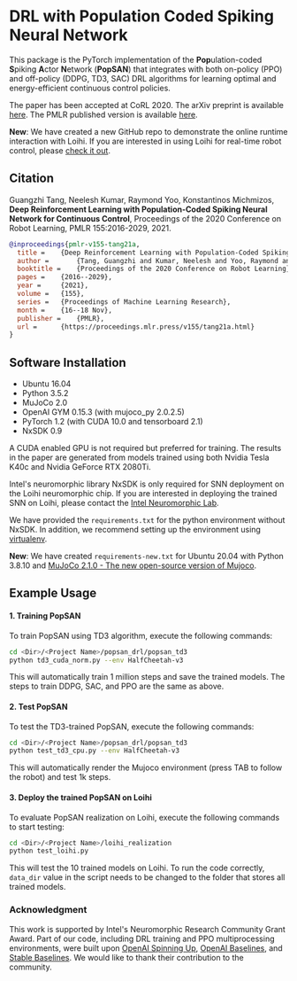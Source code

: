# DRL with Population Coded Spiking Neural Network

This package is the PyTorch implementation of the **Pop**ulation-coded **S**piking **A**ctor **N**etwork (**PopSAN**) that integrates with both on-policy (PPO) and off-policy (DDPG, TD3, SAC) DRL algorithms for learning optimal and energy-efficient continuous control policies.

The paper has been accepted at CoRL 2020.
The arXiv preprint is available [here](https://arxiv.org/abs/2010.09635).
The PMLR published version is available [here](https://proceedings.mlr.press/v155/tang21a.html).

**New**: We have created a new GitHub repo to demonstrate the online runtime interaction with Loihi. If you are interested in using Loihi for real-time robot control, please [check it out](https://github.com/michaelgzt/loihi-control-loop-demo).

## Citation ##

Guangzhi Tang, Neelesh Kumar, Raymond Yoo, Konstantinos Michmizos, **Deep Reinforcement Learning with Population-Coded Spiking Neural Network for Continuous Control**, Proceedings of the 2020 Conference on Robot Learning, PMLR 155:2016-2029, 2021.

```bibtex
@inproceedings{pmlr-v155-tang21a,
  title = 	 {Deep Reinforcement Learning with Population-Coded Spiking Neural Network for Continuous Control},
  author =       {Tang, Guangzhi and Kumar, Neelesh and Yoo, Raymond and Michmizos, Konstantinos},
  booktitle = 	 {Proceedings of the 2020 Conference on Robot Learning},
  pages = 	 {2016--2029},
  year = 	 {2021},
  volume = 	 {155},
  series = 	 {Proceedings of Machine Learning Research},
  month = 	 {16--18 Nov},
  publisher =    {PMLR},
  url = 	 {https://proceedings.mlr.press/v155/tang21a.html}
}
```

## Software Installation ##

* Ubuntu 16.04
* Python 3.5.2
* MuJoCo 2.0
* OpenAI GYM 0.15.3 (with mujoco_py 2.0.2.5)
* PyTorch 1.2 (with CUDA 10.0 and tensorboard 2.1)
* NxSDK 0.9

A CUDA enabled GPU is not required but preferred for training. 
The results in the paper are generated from models trained using both Nvidia Tesla K40c and Nvidia GeForce RTX 2080Ti.

Intel's neuromorphic library NxSDK is only required for SNN deployment on the Loihi neuromorphic chip. 
If you are interested in deploying the trained SNN on Loihi, please contact the [Intel Neuromorphic Lab](https://www.intel.com/content/www/us/en/research/neuromorphic-community.html).

We have provided the `requirements.txt` for the python environment without NxSDK. In addition, we recommend setting up the environment using [virtualenv](https://pypi.org/project/virtualenv/).

**New**: We have created `requirements-new.txt` for Ubuntu 20.04 with Python 3.8.10 and [MuJoCo 2.1.0 - The new open-source version of Mujoco](https://mujoco.org/).

## Example Usage ##

#### 1. Training PopSAN ####

To train PopSAN using TD3 algorithm, execute the following commands:

```bash
cd <Dir>/<Project Name>/popsan_drl/popsan_td3
python td3_cuda_norm.py --env HalfCheetah-v3
```

This will automatically train 1 million steps and save the trained models. The steps to train DDPG, SAC, and PPO are the same as above.

#### 2. Test PopSAN ####

To test the TD3-trained PopSAN, execute the following commands:

```bash
cd <Dir>/<Project Name>/popsan_drl/popsan_td3
python test_td3_cpu.py --env HalfCheetah-v3
```

This will automatically render the Mujoco environment (press TAB to follow the robot) and test 1k steps.

#### 3. Deploy the trained PopSAN on Loihi ####

To evaluate PopSAN realization on Loihi, execute the following commands to start testing:

```bash
cd <Dir>/<Project Name>/loihi_realization
python test_loihi.py
```

This will test the 10 trained models on Loihi. To run the code correctly, `data_dir` value in the script needs to be changed to the folder that stores all trained models.

### Acknowledgment ###

This work is supported by Intel's Neuromorphic Research Community Grant Award. Part of our code, including DRL training and PPO multiprocessing environments, were built upon [OpenAI Spinning Up](https://github.com/openai/spinningup), [OpenAI Baselines](https://github.com/openai/baselines), and [Stable Baselines](https://github.com/hill-a/stable-baselines). We would like to thank their contribution to the community.
